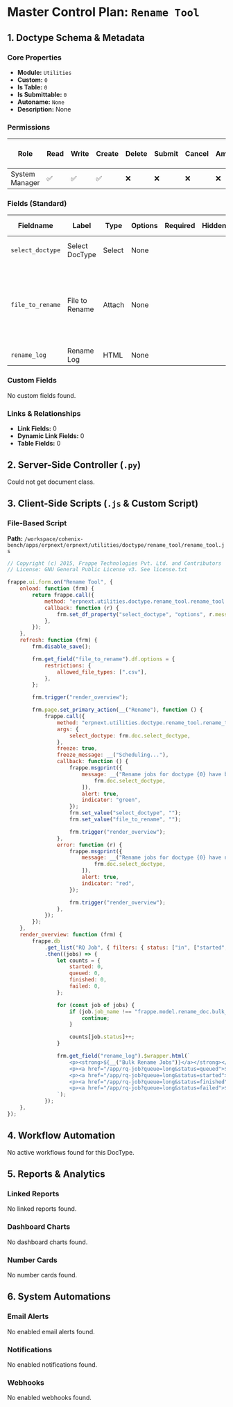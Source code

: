 # Master Control Plan: `Rename Tool`

## 1. Doctype Schema & Metadata

### Core Properties
- **Module:** `Utilities`
- **Custom:** `0`
- **Is Table:** `0`
- **Is Submittable:** `0`
- **Autoname:** `None`
- **Description:** None

### Permissions
| Role | Read | Write | Create | Delete | Submit | Cancel | Amend | Report | Import | Export | Print | Email | Share | Set User Perms |
|---|---|---|---|---|---|---|---|---|---|---|---|---|---|---|
| System Manager | ✅ | ✅ | ✅ | ❌ | ❌ | ❌ | ❌ | ❌ | ❌ | ❌ | ❌ | ❌ | ✅ | ❌ |


### Fields (Standard)
| Fieldname | Label | Type | Options | Required | Hidden | Read Only | Default | Description |
|---|---|---|---|---|---|---|---|---|
| `select_doctype` | Select DocType | Select | None |  |  |  | None | Type of document to rename. |
| `file_to_rename` | File to Rename | Attach | None |  |  |  | None | Attach .csv file with two columns, one for the old name and one for the new name |
| `rename_log` | Rename Log | HTML | None |  |  |  | None | None |


### Custom Fields
No custom fields found.


### Links & Relationships
- **Link Fields:** 0
- **Dynamic Link Fields:** 0
- **Table Fields:** 0

## 2. Server-Side Controller (`.py`)
Could not get document class.


## 3. Client-Side Scripts (`.js` & Custom Script)
### File-Based Script
**Path:** `/workspace/cohenix-bench/apps/erpnext/erpnext/utilities/doctype/rename_tool/rename_tool.js`
```javascript
// Copyright (c) 2015, Frappe Technologies Pvt. Ltd. and Contributors
// License: GNU General Public License v3. See license.txt

frappe.ui.form.on("Rename Tool", {
	onload: function (frm) {
		return frappe.call({
			method: "erpnext.utilities.doctype.rename_tool.rename_tool.get_doctypes",
			callback: function (r) {
				frm.set_df_property("select_doctype", "options", r.message);
			},
		});
	},
	refresh: function (frm) {
		frm.disable_save();

		frm.get_field("file_to_rename").df.options = {
			restrictions: {
				allowed_file_types: [".csv"],
			},
		};

		frm.trigger("render_overview");

		frm.page.set_primary_action(__("Rename"), function () {
			frappe.call({
				method: "erpnext.utilities.doctype.rename_tool.rename_tool.upload",
				args: {
					select_doctype: frm.doc.select_doctype,
				},
				freeze: true,
				freeze_message: __("Scheduling..."),
				callback: function () {
					frappe.msgprint({
						message: __("Rename jobs for doctype {0} have been enqueued.", [
							frm.doc.select_doctype,
						]),
						alert: true,
						indicator: "green",
					});
					frm.set_value("select_doctype", "");
					frm.set_value("file_to_rename", "");

					frm.trigger("render_overview");
				},
				error: function (r) {
					frappe.msgprint({
						message: __("Rename jobs for doctype {0} have not been enqueued.", [
							frm.doc.select_doctype,
						]),
						alert: true,
						indicator: "red",
					});

					frm.trigger("render_overview");
				},
			});
		});
	},
	render_overview: function (frm) {
		frappe.db
			.get_list("RQ Job", { filters: { status: ["in", ["started", "queued", "finished", "failed"]] } })
			.then((jobs) => {
				let counts = {
					started: 0,
					queued: 0,
					finished: 0,
					failed: 0,
				};

				for (const job of jobs) {
					if (job.job_name !== "frappe.model.rename_doc.bulk_rename") {
						continue;
					}

					counts[job.status]++;
				}

				frm.get_field("rename_log").$wrapper.html(`
					<p><strong>${__("Bulk Rename Jobs")}</a></strong></p>
					<p><a href="/app/rq-job?queue=long&status=queued">${__("Queued")}: ${counts.queued}</a></p>
					<p><a href="/app/rq-job?queue=long&status=started">${__("Started")}: ${counts.started}</a></p>
					<p><a href="/app/rq-job?queue=long&status=finished">${__("Finished")}: ${counts.finished}</a></p>
					<p><a href="/app/rq-job?queue=long&status=failed">${__("Failed")}: ${counts.failed}</a></p>
				`);
			});
	},
});

```




## 4. Workflow Automation
No active workflows found for this DocType.


## 5. Reports & Analytics
### Linked Reports
No linked reports found.


### Dashboard Charts
No dashboard charts found.


### Number Cards
No number cards found.


## 6. System Automations
### Email Alerts
No enabled email alerts found.


### Notifications
No enabled notifications found.


### Webhooks
No enabled webhooks found.

